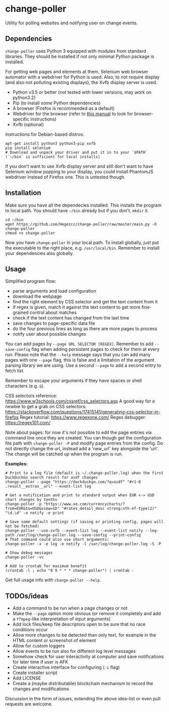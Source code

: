 # change-poller
Utility for polling websites and notifying user on change events.

## Dependencies
`change-poller` uses Python 3 equipped with modules from standard libraries. They should be installed if not only minimal Python package is installed.

For getting web pages and elements at them, Selenium web browser automator with a webdriver for Python is used. Also, to not require display (and also not polluting existing displays), the Xvfb display server is used.

 * Python v3.5 or better (not tested with lower versions, may work on python3.2)
 * Pip (to install some Python dependencies)
 * A browser (Firefox is recommended as a default)
 * Webdriver for the browser (refer to [this manual](https://selenium-python.readthedocs.io/installation.html) to look for browser-specific instructions)
 * Xvfb (optional)

Instructions for Debian-based distros:

    apt-get install python3 python3-pip xvfb
    pip install selenium
    # Download and unpack your driver and put it in to your `$PATH` (`~/bin` is sufficient for local installs)

If you don't want to use Xvfb display server and still don't want to have Selenium window popping to your display, you could install PhantomJS webdriver instead of Firefox one. This is untested though.

## Installation
Make sure you have all the dependecies installed. This installs the program to local path. You should have `~/bin` already but if you don't, `mkdir` it.

    cd ~/bin
    wget https://github.com/Hegezcc/change-poller/raw/master/main.py -O change-poller
    chmod +x change-poller

Now you have `change-poller` in your local path. To install globally, just put the executable to the right place, e.g. `/usr/local/bin`. Remember to install your dependencies also globally.

## Usage
Simplified program flow:

 * parse arguments and load configuration
 * download the webpage
 * find the right element by CSS selector and get the text content from it
 * if regex is given, match it against the text content to get more fine-grained control about matches
 * check if the text content has changed from the last time
 * save changes to page-specific data file
 * do the four previous lines as long as there are more pages to process
 * notify user about possible changes

You can add pages by `--page URL SELECTOR [REGEX]`. Remember to add `--save-config` flag when adding persistent pages to check for them at every run. Please note that the `--help` message says that you can add many pages with one `--page` flag, this is false and a limitation of the argument parsing library we are using. Use a second `--page` to add a second entry to fetch list.

Remember to escape your arguments if they have spaces or shell characters (e.g. `&`).

CSS selectors reference: https://www.w3schools.com/cssref/css_selectors.asp
A good way for a newbie to get a grab on CSS selectors: https://stackoverflow.com/questions/17415141/generating-css-selector-in-firefox
Regex tutorial: https://www.regexone.com/
Regex debugger: https://regex101.com/

Note about pages: for now it's not possible to edit the page entries via command line once they are created. You can though get the configuration file path with `change-poller -P` and modify page entries from the config. Do not directly change the url, instead add a 'new_url' key alongside the 'url'. The change will be catched up when the program is run.

**Examples:**

    # Print to a log file (default is ~/.change-poller.log) when the first DuckDuckGo search result for asdf changes
    change-poller --page "https://duckduckgo.com/?q=asdf" "#r1-0 .result__extras__url" --event-list log
    
    # Get a notification and print to standard output when EUR <-> USD chart changes by tenths
    change-poller -p "https://www.xe.com/currencycharts/?from=EUR&to=USD&view=1D" "#rates_detail_desc strong:nth-of-type(2)" "\d.\d" -e notify -e print
    
    # Save some default settings (if saving or printing config, pages will not be fetched)
    change-poller --use-xvfb --event-list log --event-list notify --log-path /var/log/change-poller.log --save-config --print-config
    # That command could also use short arguments:
    change-poller -x -e log -e notify -l /var/log/change-poller.log -S -P
    
    # Show debug messages
    change-poller -vv
    
    # Add to crontab for maximum benefit
    (crontab -l ; echo "0 9 * * * change-poller") | crontab -

Get full usage info with `change-poller --help`.

## TODOs/ideas

 * Add a command to be run when a page changes or not
 * Make the `--page` option more obvious (or remove it completely and add a `ffmpeg`-like interpretation of input arguments)
 * Add lock files/keep file descriptors open to be sure that no race conditions occur
 * Allow more changes to be detected than only text, for example in the HTML content or screenshot of element
 * Allow for custom loggers
 * Allow events to be run also for different log level messages
 * Somehow check for user interactivity at computer and save notifications for later time if user is AFK
 * Create interactive interface for configuring (`-i` flag)
 * Create installer script
 * Add LICENSE
 * Create a (maybe distributable) blockchain mechanism to record the changes and modifications

Discussion in the form of issues, extending the above idea-list or even pull requests are welcome.
